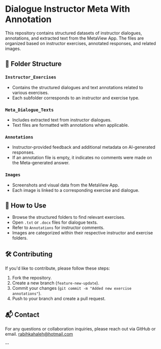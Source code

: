 # Dialogue Instructor Meta With Annotation

This repository contains structured datasets of instructor dialogues, annotations, and extracted text from the MetaView App. The files are organized based on instructor exercises, annotated responses, and related images.

## 📂 Folder Structure

### `Instructor_Exercises`
- Contains the structured dialogues and text annotations related to various exercises.
- Each subfolder corresponds to an instructor and exercise type.

### `Meta_Dialogue_Texts`
- Includes extracted text from instructor dialogues.
- Text files are formatted with annotations when applicable.

### `Annotations`
- Instructor-provided feedback and additional metadata on AI-generated responses.
- If an annotation file is empty, it indicates no comments were made on the Meta-generated answer.

### `Images`
- Screenshots and visual data from the MetaView App.
- Each image is linked to a corresponding exercise and dialogue.

## 📜 How to Use
- Browse the structured folders to find relevant exercises.
- Open `.txt` or `.docx` files for dialogue texts.
- Refer to `Annotations` for instructor comments.
- Images are categorized within their respective instructor and exercise folders.

## 🛠 Contributing
If you'd like to contribute, please follow these steps:
1. Fork the repository.
2. Create a new branch (`feature-new-update`).
3. Commit your changes (`git commit -m "Added new exercise annotations"`).
4. Push to your branch and create a pull request.

## 📬 Contact
For any questions or collaboration inquiries, please reach out via GitHub or email.
rabihkahaleh@hotmail.com

--

